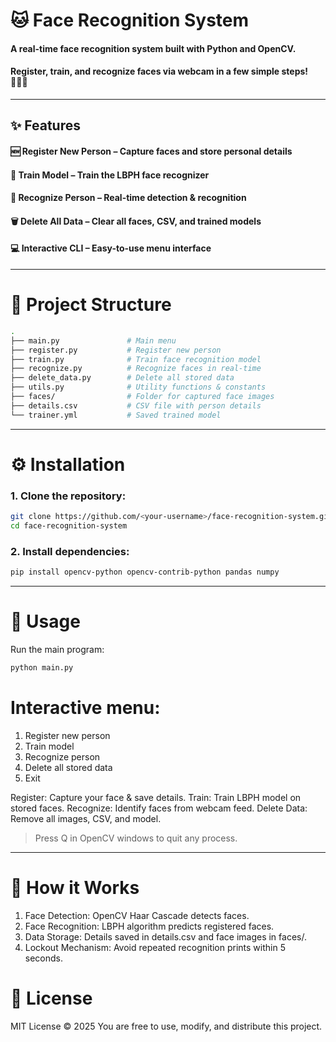 # 🐱 Face Recognition System
#### A real-time face recognition system built with Python and OpenCV.
#### Register, train, and recognize faces via webcam in a few simple steps! 🧑‍🤝‍🧑
---

## ✨ Features

#### 🆕 Register New Person – Capture faces and store personal details
#### 🤖 Train Model – Train the LBPH face recognizer
#### 👀 Recognize Person – Real-time detection & recognition
#### 🗑 Delete All Data – Clear all faces, CSV, and trained models
#### 💻 Interactive CLI – Easy-to-use menu interface

---

# 📁 Project Structure
```bash
.
├── main.py               # Main menu
├── register.py           # Register new person
├── train.py              # Train face recognition model
├── recognize.py          # Recognize faces in real-time
├── delete_data.py        # Delete all stored data
├── utils.py              # Utility functions & constants
├── faces/                # Folder for captured face images
├── details.csv           # CSV file with person details
└── trainer.yml           # Saved trained model

```
---

# ⚙ Installation

### 1. Clone the repository:
```bash
git clone https://github.com/<your-username>/face-recognition-system.git
cd face-recognition-system
```
### 2. Install dependencies:
```bash
pip install opencv-python opencv-contrib-python pandas numpy
```
---

# 🏃 Usage
Run the main program:
```bash
python main.py
```

# Interactive menu:

1. Register new person
2. Train model
3. Recognize person
4. Delete all stored data
5. Exit

Register: Capture your face & save details.
Train: Train LBPH model on stored faces.
Recognize: Identify faces from webcam feed.
Delete Data: Remove all images, CSV, and model.

> Press Q in OpenCV windows to quit any process.

---

# 🧩 How it Works

1. Face Detection: OpenCV Haar Cascade detects faces.
2. Face Recognition: LBPH algorithm predicts registered faces.
3. Data Storage: Details saved in details.csv and face images in faces/.
4. Lockout Mechanism: Avoid repeated recognition prints within 5 seconds.

# 📝 License
MIT License © 2025
You are free to use, modify, and distribute this project.
